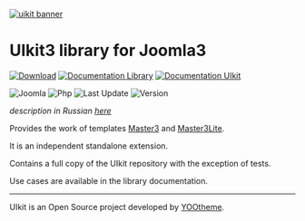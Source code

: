 [![uikit banner](https://cloud.githubusercontent.com/assets/321047/21769911/474d7d9e-d681-11e6-9fe0-d95f8ccfd3a9.jpg)](http://getuikit.com/)

# UIkit3 library for Joomla3

[![Download](https://img.shields.io/badge/-download-28A5F5.svg?style=for-the-badge)](https://master3.alekvolsk.info/download/download-uikit)
[![Documentation Library](https://img.shields.io/badge/-documentation_library-28A5F5.svg?style=for-the-badge)](https://master3.alekvolsk.info/documentation/api-uikit)
[![Documentation UIkit](https://img.shields.io/badge/-documentation_uikit-28A5F5.svg?style=for-the-badge)](https://getuikit.com)

![Joomla](https://img.shields.io/badge/joomla-3.9+-1A3867.svg?style=for-the-badge)
![Php](https://img.shields.io/badge/php-5.6+-8892BF.svg?style=for-the-badge)
![Last Update](https://img.shields.io/badge/last_update-2020.07.15-28A5F5.svg?style=for-the-badge)
![Version](https://img.shields.io/badge/version-3.5.5-1e87f0.svg?style=for-the-badge)

_description in Russian [here](README.ru.md)_

Provides the work of templates [Master3](https://github.com/master3-blank-template/Master3) and [Master3Lite](https://github.com/master3-blank-template/Master3-Lite).

It is an independent standalone extension.

Contains a full copy of the UIkit repository with the exception of tests.

Use cases are available in the library documentation.

---

UIkit is an Open Source project developed by [YOOtheme](http://yootheme.com/).
